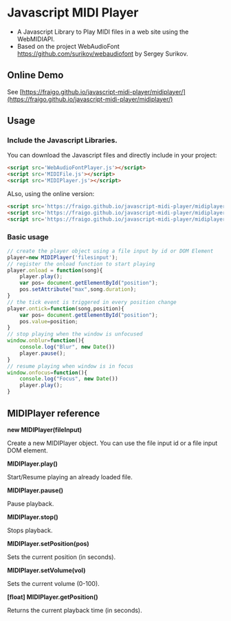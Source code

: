 # Javascript MIDI Player

* A Javascript Library to Play MIDI files in a web site using the WebMIDIAPI.
* Based on the project WebAudioFont https://github.com/surikov/webaudiofont by Sergey Surikov.



## Online Demo

See [https://fraigo.github.io/javascript-midi-player/midiplayer/](https://fraigo.github.io/javascript-midi-player/midiplayer/)


## Usage

### Include the Javascript Libraries. 

You can download the Javascript files and directly include in your project:

```html
<script src='WebAudioFontPlayer.js'></script>
<script src='MIDIFile.js'></script>
<script src='MIDIPlayer.js'></script>
```

ALso, using the online version:

```html
<script src='https://fraigo.github.io/javascript-midi-player/midiplayer/WebAudioFontPlayer.js'></script>
<script src='https://fraigo.github.io/javascript-midi-player/midiplayer/MIDIFile.js'></script>
<script src='https://fraigo.github.io/javascript-midi-player/midiplayer/MIDIPlayer.js'></script>
```

###  Basic usage 

```javascript
// create the player object using a file input by id or DOM Element
player=new MIDIPlayer('filesinput');
// register the onload function to start playing
player.onload = function(song){
    player.play();
    var pos= document.getElementById("position");
    pos.setAttribute("max",song.duration);
}
// the tick event is triggered in every position change
player.ontick=function(song,position){
    var pos= document.getElementById("position");
    pos.value=position;
}
// stop playing when the window is unfocused
window.onblur=function(){
    console.log("Blur", new Date())
    player.pause();
}
// resume playing when window is in focus
window.onfocus=function(){
    console.log("Focus", new Date())
    player.play();
}
```

## MIDIPlayer reference

**new MIDIPlayer(fileInput)**

Create a new MIDIPlayer object. You can use the file input id or a file input DOM element.

**MIDIPlayer.play()**

Start/Resume playing an already loaded file.

**MIDIPlayer.pause()**

Pause playback.

**MIDIPlayer.stop()**

Stops playback.

**MIDIPlayer.setPosition(pos)**

Sets the current position (in seconds). 

**MIDIPlayer.setVolume(vol)**

Sets the current volume (0-100). 


**[float] MIDIPlayer.getPosition()**

Returns the current playback time (in seconds).







